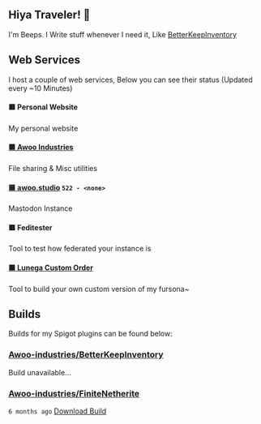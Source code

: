 ## Hiya Traveler! 👋
I'm Beeps. I Write stuff whenever I need it, Like [BetterKeepInventory](https://github.com/Awoo-Industries/BetterKeepInventory)

## Web Services
I host a couple of web services, Below you can see their status (Updated every ~10 Minutes)

#### 🟥 Personal Website

My personal website
#### [🟩 Awoo Industries](https://awoo.industries)

File sharing & Misc utilities
#### [🟨 awoo.studio](https://awoo.studio) `522 - <none>`

Mastodon Instance
#### 🟥 Feditester

Tool to test how federated your instance is
#### [🟩 Lunega Custom Order](https://order.lunega.net)

Tool to build your own custom version of my fursona~

## Builds
Builds for my Spigot plugins can be found below:

### [Awoo-industries/BetterKeepInventory](https://github.com/Awoo-industries/BetterKeepInventory)

Build unavailable...
### [Awoo-industries/FiniteNetherite](https://github.com/Awoo-industries/FiniteNetherite)

`6 months ago` [Download Build](https://github.com/Awoo-industries/FiniteNetherite/suites/28161628705/artifacts/1910000936)

